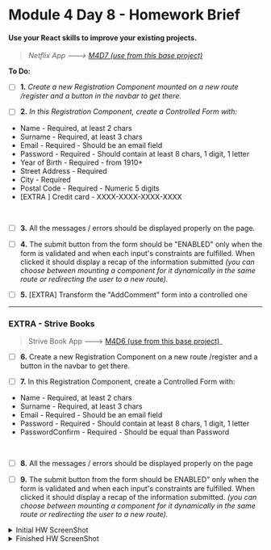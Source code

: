 # Module 4 Day 8 - Homework Brief

#### Use your React skills to improve your existing projects.</em>

> _Netflix App ---> [M4D7 (use from this base project)]()_

**To Do:**

- [ ] **1.**
      _Create a new Registration Component mounted on a new route /register and
      a button in the navbar to get there._
      <br>

- [ ] **2.**
    _In this Registration Component, create a Controlled Form with:_
<ul>
<li>Name - Required, at least 2 chars</li>
<li>Surname - Required, at least 3 chars</li>
<li>Email - Required - Should be an email field</li>
<li>Password - Required - Should contain at least 8 chars, 1 digit, 1
letter
</li>
<li>Year of Birth - Required - from 1910+</li>
<li>Street Address - Required</li>
<li>City - Required</li>
<li>Postal Code - Required - Numeric 5 digits</li>
<li> [EXTRA ] Credit card - XXXX-XXXX-XXXX-XXXX</li>
</ul>
  <br>

- [ ] **3.**
      All the messages / errors should be displayed properly on the page.
      <br>

- [ ] **4.**
      The submit button from the form should be "ENABLED" only when the form is validated and when each input's constraints are fulfilled.
      When clicked it should display a recap of the information submitted
      _(you can choose between mounting a component for it dynamically in the same route or redirecting the user to a new route)._
      <br>

- [ ] **5.** [EXTRA] Transform the "AddComment" form into a controlled one
    <br>
<hr>

### EXTRA - Strive Books

> Strive Book App ---> [M4D6 (use from this base project)]()\_

- [ ] **6.**
      Create a new Registration Component on a new route /register and a button in the navbar to get there.
      <br>

- [ ] **7.**
    In this Registration Component, create a Controlled Form with:
<ul>
<li>Name - Required, at least 2 chars</li>
<li>Surname - Required, at least 3 chars</li>
<li>Email - Required - Should be an email field</li>
<li>Password - Required - Should contain at least 8 chars, 1 digit, 1 letter</li>
<li>PasswordConfirm - Required - Should be equal than Password</li>
</ul>
  <br>

- [ ] **8.**
      All the messages / errors should be displayed properly on the page
      <br>

- [ ] **9.**
      The submit button from the form should be ENABLED" only when the form is validated and when each input's constraints are fulfilled.
      When clicked it should display a recap of the information submitted.
      _(you can choose between mounting a component for it dynamically in the same route or redirecting the user to a new route)._ <br>

<details><summary>Initial HW ScreenShot</summary>
<img src="" alt="HW_before"></details>
<details><summary>Finished HW ScreenShot</summary>
<img src="" alt="HW_after"<details>

    <ul>
      <li>

      </li>
      <li>

      </li>
      <li>

      </li>
      <li>

      </li>
    </ul>

  </body>
</html>
